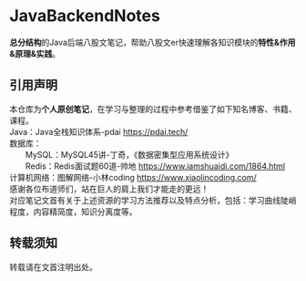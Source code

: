 # JavaBackendNotes
**总分结构**的Java后端八股文笔记，帮助八股文er快速理解各知识模块的**特性&amp;作用&amp;原理&amp;实践**。  

## 引用声明
本仓库为**个人原创笔记**，在学习与整理的过程中参考借鉴了如下知名博客、书籍、课程。  
Java：Java全栈知识体系-pdai https://pdai.tech/  
数据库：  
&emsp;&emsp;MySQL：MySQL45讲-丁奇，《数据密集型应用系统设计》  
&emsp;&emsp;Redis：Redis面试题60道-帅地 https://www.iamshuaidi.com/1864.html  
计算机网络：图解网络-小林coding https://www.xiaolincoding.com/  
感谢各位布道师们，站在巨人的肩上我们才能走的更远！  
对应笔记文首有关于上述资源的学习方法推荐以及特点分析，包括：学习曲线陡峭程度，内容精简度，知识分离度等。  
## 转载须知
转载请在文首注明出处。
